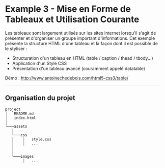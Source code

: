 # Example 3 - Mise en Forme de Tableaux et Utilisation Courante
Les tableaux sont largement utilisés sur les sites Internet lorsqu'il s'agit de présenter et d'organiser un groupe important d'informations. Cet exemple présente la structure HTML d'une tableau et la façon dont il est possible de le styliser :
* Structuration d'un tableau en HTML (table / caption / thead / tbody...)
* Application d'un Style CSS
* Présentation d'un tableau avancé (couramment appelé datatable)

Démo : http://www.antoinechedebois.com/html5-css3/table/

---
## Organisation du projet
```
project
│   README.md
│   index.html   
│
└───assets
   │
   └───css
   │    │   style.css
   │    │   ...
   │
   │
   └───images
        │   ...
```
